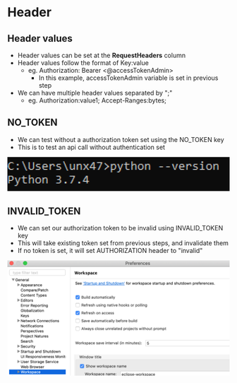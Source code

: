 # Header

## Header values

* Header values can be set at the **RequestHeaders** column
* Header values follow the format of Key:value
  * eg. Authorization: Bearer &lt;@accessTokenAdmin&gt;
    * In this example, accessTokenAdmin variable is set in previous step
* We can have multiple header values separated by ";"
  * eg. Authorization:value1; Accept-Ranges:bytes;

## NO\_TOKEN

* We can test without a authorization token set using the NO\_TOKEN key
* This is to test an api call without authentication set

![](../../../.gitbook/assets/image%20%2836%29.png)



## INVALID\_TOKEN

* We can set our authorization token to be invalid using INVALID\_TOKEN key
* This will take existing token set from previous steps, and invalidate them
* If no token is set, it will set AUTHORIZATION header to "invalid" 

![](../../../.gitbook/assets/image%20%2832%29.png)



